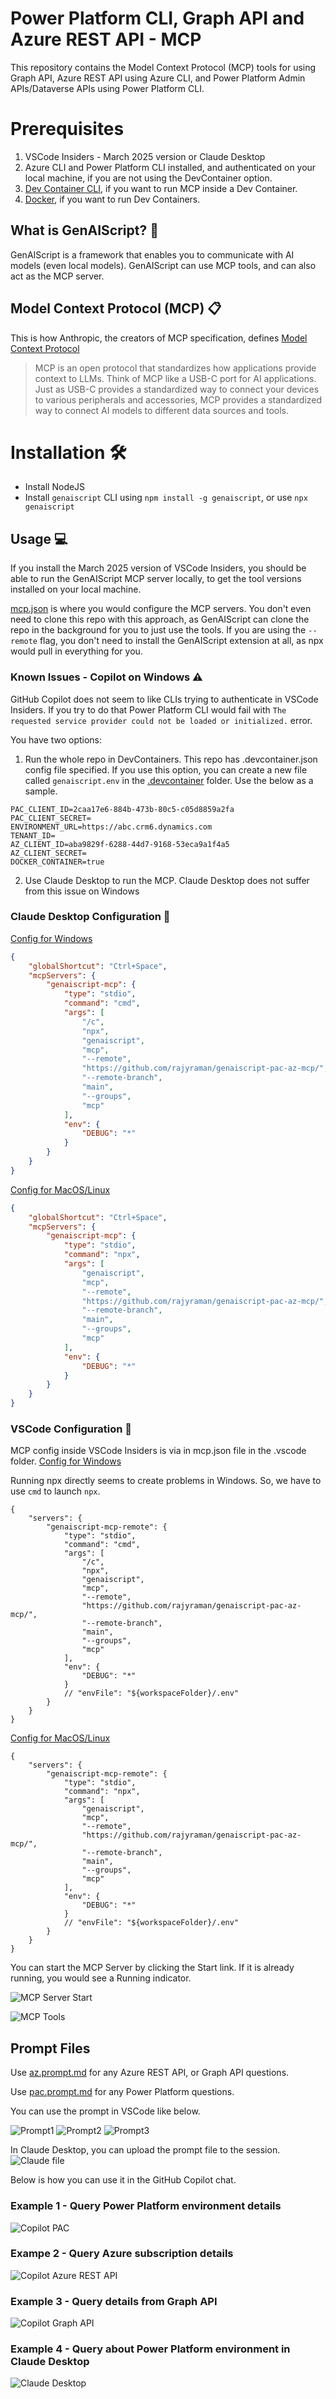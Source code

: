 # Power Platform CLI, Graph API and Azure REST API - MCP

This repository contains the Model Context Protocol (MCP) tools for using Graph API, Azure REST API using Azure CLI, and Power Platform Admin APIs/Dataverse APIs using Power Platform CLI.

# Prerequisites

1. VSCode Insiders - March 2025 version or Claude Desktop
2. Azure CLI and Power Platform CLI installed, and authenticated on your local machine, if you are not using the DevContainer option.
3. [Dev Container CLI](https://code.visualstudio.com/docs/devcontainers/devcontainer-cli#_installation), if you want to run MCP inside a Dev Container.
4. [Docker](https://docker.com), if you want to run Dev Containers.

## What is GenAIScript? 🤖

GenAIScript is a framework that enables you to communicate with AI models (even local models). GenAIScript can use MCP tools, and can also act as the MCP server.

## Model Context Protocol (MCP) 📋

This is how Anthropic, the creators of MCP specification, defines [Model Context Protocol](https://modelcontextprotocol.io/introduction)

> MCP is an open protocol that standardizes how applications provide context to LLMs. Think of MCP like a USB-C port for AI applications. Just as USB-C provides a standardized way to connect your devices to various peripherals and accessories, MCP provides a standardized way to connect AI models to different data sources and tools.

# Installation 🛠️

- Install NodeJS
- Install `genaiscript` CLI using `npm install -g genaiscript`, or use `npx genaiscript`

## Usage 💻

If you install the March 2025 version of VSCode Insiders, you should be able to run the GenAIScript MCP server locally, to get the tool versions installed on your local machine.

[mcp.json](./.vscode/mcp.json) is where you would configure the MCP servers. You don't even need to clone this repo with this approach, as GenAIScript can clone the repo in the background for you to just use the tools. If you are using the `--remote` flag, you don't need to install the GenAIScript extension at all, as npx would pull in everything for you.

### Known Issues - Copilot on Windows ⚠️

GitHub Copilot does not seem to like CLIs trying to authenticate in VSCode Insiders. If you try to do that Power Platform CLI would fail with `The requested service provider could not be loaded or initialized.` error.

You have two options:

1. Run the whole repo in DevContainers. This repo has .devcontainer.json config file specified. If you use this option, you can create a new file called `genaiscript.env` in the [.devcontainer](./.devcontainer) folder. Use the below as a sample.
```
PAC_CLIENT_ID=2caa17e6-884b-473b-80c5-c05d8859a2fa
PAC_CLIENT_SECRET=
ENVIRONMENT_URL=https://abc.crm6.dynamics.com
TENANT_ID=
AZ_CLIENT_ID=aba9829f-6288-44d7-9168-53eca9a1f4a5
AZ_CLIENT_SECRET=
DOCKER_CONTAINER=true
```
2. Use Claude Desktop to run the MCP. Claude Desktop does not suffer from this issue on Windows

### Claude Desktop Configuration 🧠

<u>Config for Windows</u>
```json
{
    "globalShortcut": "Ctrl+Space",
    "mcpServers": {
        "genaiscript-mcp": {
            "type": "stdio",
            "command": "cmd",
            "args": [
                "/c",
                "npx",
                "genaiscript",
                "mcp",
                "--remote",
                "https://github.com/rajyraman/genaiscript-pac-az-mcp/",
                "--remote-branch",
                "main",
                "--groups",
                "mcp"
            ],
            "env": {
                "DEBUG": "*"
            }
        }		
    }
}
```

<u>Config for MacOS/Linux</u>
```json
{
    "globalShortcut": "Ctrl+Space",
    "mcpServers": {
        "genaiscript-mcp": {
            "type": "stdio",
            "command": "npx",
            "args": [
                "genaiscript",
                "mcp",
                "--remote",
                "https://github.com/rajyraman/genaiscript-pac-az-mcp/",
                "--remote-branch",
                "main",
                "--groups",
                "mcp"
            ],
            "env": {
                "DEBUG": "*"
            }
        }		
    }
}
```

### VSCode Configuration 🧩

MCP config inside VSCode Insiders is via in mcp.json file in the .vscode folder.
<u>Config for Windows</u>

Running npx directly seems to create problems in Windows. So, we have to use `cmd` to launch `npx`.

```jsonc
{
    "servers": {
        "genaiscript-mcp-remote": {
            "type": "stdio",
            "command": "cmd",
            "args": [
                "/c",
                "npx",
                "genaiscript",
                "mcp",
                "--remote",
                "https://github.com/rajyraman/genaiscript-pac-az-mcp/",
                "--remote-branch",
                "main",
                "--groups",
                "mcp"
            ],
            "env": {
                "DEBUG": "*"
            }
            // "envFile": "${workspaceFolder}/.env"
        }        
    }
}
```

<u>Config for MacOS/Linux</u>

```jsonc
{
    "servers": {
        "genaiscript-mcp-remote": {
            "type": "stdio",
            "command": "npx",
            "args": [
                "genaiscript",
                "mcp",
                "--remote",
                "https://github.com/rajyraman/genaiscript-pac-az-mcp/",
                "--remote-branch",
                "main",
                "--groups",
                "mcp"
            ],
            "env": {
                "DEBUG": "*"
            }
            // "envFile": "${workspaceFolder}/.env"
        }        
    }
}
```
You can start the MCP Server by clicking the Start link. If it is already running, you would see a Running indicator.

![MCP Server Start](./screenshots/mcp-server-vscode.jpg)

![MCP Tools](./screenshots/mcp-tools.jpg)

## Prompt Files

Use [az.prompt.md](./.github/prompts/az.prompt.md) for any Azure REST API, or Graph API questions.

Use [pac.prompt.md](./.github/prompts/pac.prompt.md) for any Power Platform questions.

You can use the prompt in VSCode like below.

![Prompt1](./screenshots/prompt1.jpg)
![Prompt2](./screenshots/prompt2.jpg)
![Prompt3](./screenshots/prompt3.jpg)

In Claude Desktop, you can upload the prompt file to the session.
![Claude file](./screenshots/claude.jpg)

Below is how you can use it in the GitHub Copilot chat.

### Example 1 - Query Power Platform environment details
![Copilot PAC](./screenshots/copilot-pac.jpg)

### Exampe 2 - Query Azure subscription details
![Copilot Azure REST API](./screenshots/copilot-azure.jpg)

### Example 3 - Query details from Graph API
![Copilot Graph API](./screenshots/copilot-graph.jpg)

### Example 4 - Query about Power Platform environment in Claude Desktop
![Claude Desktop](./screenshots/claude-chat.jpg)